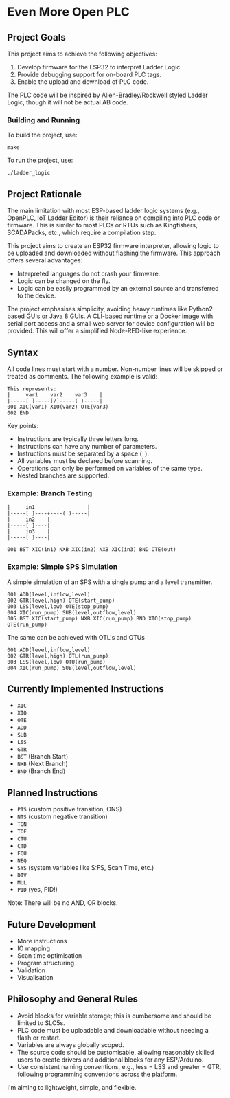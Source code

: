 # Even More Open PLC

## Project Goals

This project aims to achieve the following objectives:

1. Develop firmware for the ESP32 to interpret Ladder Logic.
2. Provide debugging support for on-board PLC tags.
3. Enable the upload and download of PLC code.

The PLC code will be inspired by Allen-Bradley/Rockwell styled Ladder Logic, though it will not be actual AB code.

### Building and Running

To build the project, use:
```
make
```

To run the project, use:
```
./ladder_logic
```

## Project Rationale

The main limitation with most ESP-based ladder logic systems (e.g., OpenPLC, IoT Ladder Editor) is their reliance on compiling into PLC code or firmware. This is similar to most PLCs or RTUs such as Kingfishers, SCADAPacks, etc., which require a compilation step.

This project aims to create an ESP32 firmware interpreter, allowing logic to be uploaded and downloaded without flashing the firmware. This approach offers several advantages:

- Interpreted languages do not crash your firmware.
- Logic can be changed on the fly.
- Logic can be easily programmed by an external source and transferred to the device.

The project emphasises simplicity, avoiding heavy runtimes like Python2-based GUIs or Java 8 GUIs. A CLI-based runtime or a Docker image with serial port access and a small web server for device configuration will be provided. This will offer a simplified Node-RED-like experience.

## Syntax

All code lines must start with a number. Non-number lines will be skipped or treated as comments. The following example is valid:

```
This represents:
|     var1    var2    var3    |
|-----[ ]-----[/]-----( )-----|
001 XIC(var1) XIO(var2) OTE(var3)
002 END
```

Key points:
- Instructions are typically three letters long.
- Instructions can have any number of parameters.
- Instructions must be separated by a space (` `).
- All variables must be declared before scanning.
- Operations can only be performed on variables of the same type.
- Nested branches are supported.

### Example: Branch Testing

```
|     in1                 |
|-----[ ]----+----( )-----|
|     in2    |
|-----[ ]----|
|     in3    |
|-----[ ]----|

001 BST XIC(in1) NXB XIC(in2) NXB XIC(in3) BND OTE(out)
```

### Example: Simple SPS Simulation

A simple simulation of an SPS with a single pump and a level transmitter.

```
001 ADD(level,inflow,level)
002 GTR(level,high) OTE(start_pump)
003 LSS(level,low) OTE(stop_pump)
004 XIC(run_pump) SUB(level,outflow,level)
005 BST XIC(start_pump) NXB XIC(run_pump) BND XIO(stop_pump) OTE(run_pump)
```

The same can be achieved with OTL's and OTUs

```
001 ADD(level,inflow,level)
002 GTR(level,high) OTL(run_pump)
003 LSS(level,low) OTU(run_pump)
004 XIC(run_pump) SUB(level,outflow,level)
```

## Currently Implemented Instructions

- `XIC`
- `XIO`
- `OTE`
- `ADD`
- `SUB`
- `LSS`
- `GTR`
- `BST` (Branch Start)
- `NXB` (Next Branch)
- `BND` (Branch End)

## Planned Instructions

- `PTS` (custom positive transition, ONS)
- `NTS` (custom negative transition)
- `TON`
- `TOF`
- `CTU`
- `CTD`
- `EQU`
- `NEQ`
- `SYS` (system variables like S:FS, Scan Time, etc.)
- `DIV`
- `MUL`
- `PID` (yes, PID!)

Note: There will be no AND, OR blocks.

## Future Development

- More instructions
- IO mapping
- Scan time optimisation
- Program structuring
- Validation
- Visualisation

## Philosophy and General Rules

- Avoid blocks for variable storage; this is cumbersome and should be limited to SLC5s.
- PLC code must be uploadable and downloadable without needing a flash or restart.
- Variables are always globally scoped.
- The source code should be customisable, allowing reasonably skilled users to create drivers and additional blocks for any ESP/Arduino.
- Use consistent naming conventions, e.g., less = LSS and greater = GTR, following programming conventions across the platform.

I'm aiming to lightweight, simple, and flexible.